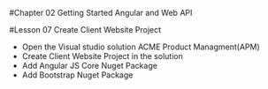 #Chapter 02 Getting Started Angular and Web API

#Lesson 07 Create Client Website Project

- Open the Visual studio solution ACME Product Managment(APM) 
- Create Client Website Project in the solution
- Add Angular JS Core Nuget Package
- Add Bootstrap Nuget Package

